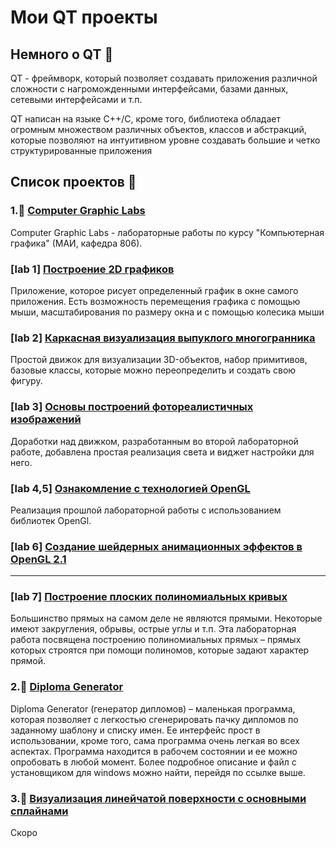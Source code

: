 # Мои QT проекты #

## Немного о QT :leaves: ##

QT - фреймворк, который позволяет создавать приложения различной сложности с нагроможденными интерфейсами, базами данных, сетевыми интерфейсами и т.п. 

QT написан на языке С++/C, кроме того, библиотека обладает огромным множеством различных объектов, классов и абстракций, которые позволяют на интуитивном уровне создавать большие и четко структурированные приложения

## Список проектов :memo: ##

### 1.:peach: [Computer Graphic Labs](/1.ComputerGraphicLabs/)  ###

Computer Graphic Labs - лабораторные работы по курсу "Компьютерная графика" (МАИ, кафедра 806).

### \[lab 1\] [Построение 2D графиков](/1.ComputerGraphicLabs/lab1)  ###

Приложение, которое рисует определенный график в окне самого приложения. Есть возможность перемещения графика с помощью мыши, масштабирования по размеру окна и с помощью колесика мыши

### \[lab 2\] [Каркасная визуализация выпуклого многогранника](/1.ComputerGraphicLabs/lab2)  ###

Простой движок для визуализации 3D-объектов, набор примитивов, базовые классы, которые можно переопределить и создать свою фигуру.

### \[lab 3\] [Основы построений фотореалистичных изображений](/1.ComputerGraphicLabs/lab3)  ###

Доработки над движком, разработанным во второй лабораторной работе, добавлена простая реализация света и виджет настройки для него.

### \[lab 4,5\] [Ознакомление с технологией OpenGL](/1.ComputerGraphicLabs/lab45)  ###

Реализация прошлой лабораторной работы с использованием библиотек OpenGl.

### \[lab 6\] [Создание шейдерных анимационных эффектов в OpenGL 2.1](/1.ComputerGraphicLabs/lab6)  ###

----------------------------------------------------------------------------

### \[lab 7\] [Построение плоских полиномиальных кривых](/1.ComputerGraphicLabs/lab7)  ###

Большинство прямых на самом деле не являются прямыми. Некоторые имеют закругления, обрывы, острые углы и т.п. Эта лабораторная работа посвящена построению полиномиальных прямых – прямых которых строятся при помощи полиномов, которые задают характер прямой.

### 2.:orange_book: [Diploma Generator](/2.DiplomaGenerator/)  ###

Diploma Generator (генератор дипломов) – маленькая программа, которая позволяет с легкостью сгенерировать пачку дипломов по заданному шаблону и списку имен. Ее интерфейс прост в использовании, кроме того, сама программа очень легкая во всех аспектах. Программа находится в рабочем состоянии и ее можно опробовать в любой момент. Более подробное описание и файл с установщиком для windows можно найти, перейдя по ссылке выше.

### 3.:milky_way: [Визуализация линейчатой поверхности с основными сплайнами](/3.СourseWork/) ###

Скоро
